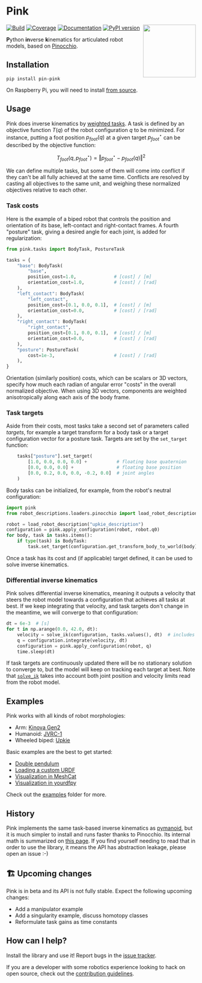 # Pink

<img src="https://user-images.githubusercontent.com/1189580/172797197-9aa46561-cfaa-4046-bd60-f681d85b055d.png" align="right" height=140>

[![Build](https://img.shields.io/github/workflow/status/tasts-robots/pink/CI)](https://github.com/tasts-robots/pink/actions)
[![Coverage](https://coveralls.io/repos/github/tasts-robots/pink/badge.svg?branch=master)](https://coveralls.io/github/tasts-robots/pink?branch=master)
[![Documentation](https://img.shields.io/badge/docs-online-brightgreen?logo=read-the-docs&style=flat)](https://tasts-robots.org/doc/pink/)
[![PyPI version](https://img.shields.io/pypi/v/pin-pink)](https://pypi.org/project/pin-pink/)

**P**ython **in**verse **k**inematics for articulated robot models, based on [Pinocchio](https://github.com/stack-of-tasks/pinocchio).

## Installation

```console
pip install pin-pink
```

On Raspberry Pi, you will need to install [from source](https://tasts-robots.org/doc/pink/installation.html#from-source).

## Usage

Pink does inverse kinematics by [weighted tasks](https://scaron.info/robot-locomotion/inverse-kinematics.html). A task is defined by an objective function $T(q)$ of the robot configuration $q$ to be minimized. For instance, putting a foot position $p_{foot}(q)$ at a given target $p_{foot}^{\star}$ can be described by the objective function:

$$
T_{foot}(q, p_{foot}^{\star}) = \Vert p_{foot}^{\star} - p_{foot}(q) \Vert^2
$$

We can define multiple tasks, but some of them will come into conflict if they can't be all fully achieved at the same time. Conflicts are resolved by casting all objectives to the same unit, and weighing these normalized objectives relative to each other.

### Task costs

Here is the example of a biped robot that controls the position and orientation of its base, left-contact and right-contact frames. A fourth "posture" task, giving a desired angle for each joint, is added for regularization:

```python
from pink.tasks import BodyTask, PostureTask

tasks = {
    "base": BodyTask(
        "base",
        position_cost=1.0,              # [cost] / [m]
        orientation_cost=1.0,           # [cost] / [rad]
    ),
    "left_contact": BodyTask(
        "left_contact",
        position_cost=[0.1, 0.0, 0.1],  # [cost] / [m]
        orientation_cost=0.0,           # [cost] / [rad]
    ),
    "right_contact": BodyTask(
        "right_contact",
        position_cost=[0.1, 0.0, 0.1],  # [cost] / [m]
        orientation_cost=0.0,           # [cost] / [rad]
    ),
    "posture": PostureTask(
        cost=1e-3,                      # [cost] / [rad]
    ),
}
```

Orientation (similarly position) costs, which can be scalars or 3D vectors, specify how much each radian of angular error "costs" in the overall normalized objective. When using 3D vectors, components are weighted anisotropically along each axis of the body frame.

### Task targets

Aside from their costs, most tasks take a second set of parameters called *targets*, for example a target transform for a body task or a target configuration vector for a posture task. Targets are set by the `set_target` function:

```python
    tasks["posture"].set_target(
        [1.0, 0.0, 0.0, 0.0] +           # floating base quaternion
        [0.0, 0.0, 0.0] +                # floating base position
        [0.0, 0.2, 0.0, 0.0, -0.2, 0.0]  # joint angles
    )
```

Body tasks can be initialized, for example, from the robot's neutral configuration:

```python
import pink
from robot_descriptions.loaders.pinocchio import load_robot_description

robot = load_robot_description("upkie_description")
configuration = pink.apply_configuration(robot, robot.q0)
for body, task in tasks.items():
    if type(task) is BodyTask:
        task.set_target(configuration.get_transform_body_to_world(body))
```

Once a task has its cost and (if applicable) target defined, it can be used to solve inverse kinematics.

### Differential inverse kinematics

Pink solves differential inverse kinematics, meaning it outputs a velocity that steers the robot model towards a configuration that achieves all tasks at best. If we keep integrating that velocity, and task targets don't change in the meantime, we will converge to that configuration:

```python
dt = 6e-3  # [s]
for t in np.arange(0.0, 42.0, dt):
    velocity = solve_ik(configuration, tasks.values(), dt)  # includes joint limits
    q = configuration.integrate(velocity, dt)
    configuration = pink.apply_configuration(robot, q)
    time.sleep(dt)
```

If task targets are continuously updated there will be no stationary solution to converge to, but the model will keep on tracking each target at best. Note that [`solve_ik`](https://scaron.info/doc/pink/inverse-kinematics.html#pink.solve_ik.solve_ik) takes into account both joint position and velocity limits read from the robot model.

## Examples

Pink works with all kinds of robot morphologies:

* Arm: [Kinova Gen2](https://github.com/tasts-robots/pink/examples/arm_kinova_gen2.py)
* Humanoid: [JVRC-1](https://github.com/tasts-robots/pink/examples/humanoid_jvrc.py)
* Wheeled biped: [Upkie](https://github.com/tasts-robots/pink/examples/wheeled_biped_upkie.py)

Basic examples are the best to get started:

* [Double pendulum](https://github.com/tasts-robots/pink/examples/double_pendulum.py)
* [Loading a custom URDF](https://github.com/tasts-robots/pink/examples/load_custom_urdf.py)
* [Visualization in MeshCat](https://github.com/tasts-robots/pink/examples/visualize_in_meshcat.py)
* [Visualization in yourdfpy](https://github.com/tasts-robots/pink/examples/visualize_in_yourdfpy.py)

Check out the [examples](https://github.com/tasts-robots/pink/examples) folder for more.

## History

Pink implements the same task-based inverse kinematics as [pymanoid](https://github.com/stephane-caron/pymanoid), but it is much simpler to install and runs faster thanks to Pinocchio. Its internal math is summarized on [this page](https://scaron.info/robot-locomotion/inverse-kinematics.html). If you find yourself needing to read that in order to use the library, it means the API has abstraction leakage, please open an issue :-)

## 🏗️ Upcoming changes

Pink is in beta and its API is not fully stable. Expect the following upcoming changes:

- Add a manipulator example
- Add a singularity example, discuss homotopy classes
- Reformulate task gains as time constants

## How can I help?

Install the library and use it! Report bugs in the [issue tracker](https://github.com/tasts-robots/pink/issues).

If you are a developer with some robotics experience looking to hack on open source, check out the [contribution guidelines](CONTRIBUTING.md).
